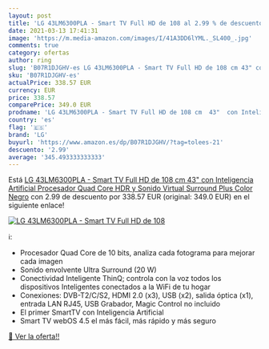 ```yaml
---
layout: post
title: 'LG 43LM6300PLA - Smart TV Full HD de 108 al 2.99 % de descuento'
date: 2021-03-13 17:41:31
image: 'https://m.media-amazon.com/images/I/41A3DD6lYML._SL400_.jpg'
comments: true
category: ofertas
author: ring
slug: 'B07R1DJGHV-es LG 43LM6300PLA - Smart TV Full HD de 108 cm 43" con...'
sku: 'B07R1DJGHV-es'
actualPrice: 338.57 EUR
currency: EUR
price: 338.57
comparePrice: 349.0 EUR
prodname: 'LG 43LM6300PLA - Smart TV Full HD de 108 cm  43"  con Inteligencia Artificial  Procesador Quad Core  HDR y Sonido Virtual Surround Plus  Color Negro'
country: 'es'
flag: '🇪🇸'
brand: 'LG'
buyurl: 'https://www.amazon.es/dp/B07R1DJGHV/?tag=tolees-21'
descuento: '2.99'
average: '345.493333333333'
---
```


Está [LG 43LM6300PLA - Smart TV Full HD de 108 cm  43"  con Inteligencia Artificial  Procesador Quad Core  HDR y Sonido Virtual Surround Plus  Color Negro](https://www.amazon.es/dp/B07R1DJGHV/?tag=tolees-21) con 2.99 de descuento por 338.57 EUR (original: 349.0 EUR) en el siguiente enlace!

[![LG 43LM6300PLA - Smart TV Full HD de 108](https://m.media-amazon.com/images/I/41A3DD6lYML._SL400_.jpg)](https://www.amazon.es/dp/B07R1DJGHV/?tag=tolees-21)

ℹ️:

- Procesador Quad Core de 10 bits, analiza cada fotograma para mejorar cada imagen
- Sonido envolvente Ultra Surround (20 W)
- Conectividad Inteligente ThinQ; controla con la voz todos los dispositivos Inteligentes conectados a la WiFi de tu hogar
- Conexiones: DVB-T2/C/S2, HDMI 2.0 (x3), USB (x2), salida óptica (x1), entrada LAN RJ45, USB Grabador, Magic Control no incluido
- El primer SmartTV con Inteligencia Artificial
- Smart TV webOS 4.5 el más fácil, más rápido y más seguro

[🛒 Ver la oferta!!](https://www.amazon.es/dp/B07R1DJGHV/?tag=tolees-21)
